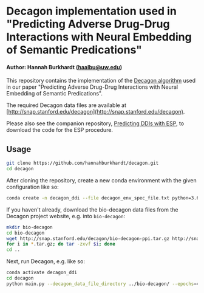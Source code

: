 # Decagon implementation used in "Predicting Adverse Drug-Drug Interactions with Neural Embedding of Semantic Predications"

#### Author: Hannah Burkhardt (haalbu@uw.edu)

This repository contains the implementation of the [Decagon algorithm](https://doi.org/10.1093/bioinformatics/bty294) used in our paper "Predicting Adverse Drug-Drug Interactions with Neural Embedding of Semantic Predications".

The required Decagon data files are available at [http://snap.stanford.edu/decagon](http://snap.stanford.edu/decagon).

Please also see the companion repository, [Predicting DDIs with ESP](https://github.com/hannahburkhardt/predicting_ddis_with_esp), to download the code for the ESP procedure.
  
## Usage

```bash
git clone https://github.com/hannahburkhardt/decagon.git
cd decagon
```

After cloning the repository, create a new conda environment with the given configuration like so:
```bash
conda create -n decagon_ddi --file decagon_env_spec_file.txt python=3.6.8
``` 

If you haven't already, download the bio-decagon data files from the Decagon project website, e.g. into `bio-decagon`:

```bash
mkdir bio-decagon
cd bio-decagon
wget http://snap.stanford.edu/decagon/bio-decagon-ppi.tar.gz http://snap.stanford.edu/decagon/bio-decagon-combo.tar.gz http://snap.stanford.edu/decagon/bio-decagon-mono.tar.gz http://snap.stanford.edu/decagon/bio-decagon-targets-all.tar.gz
for i in *.tar.gz; do tar -zxvf $i; done
cd ..

```
Next, run Decagon, e.g. like so:
```bash
conda activate decagon_ddi
cd decagon
python main.py --decagon_data_file_directory ../bio-decagon/ --epochs=4
```
